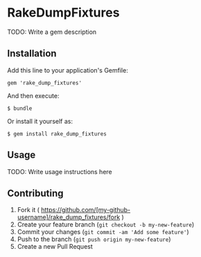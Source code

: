 # RakeDumpFixtures

TODO: Write a gem description

## Installation

Add this line to your application's Gemfile:

    gem 'rake_dump_fixtures'

And then execute:

    $ bundle

Or install it yourself as:

    $ gem install rake_dump_fixtures

## Usage

TODO: Write usage instructions here

## Contributing

1. Fork it ( https://github.com/[my-github-username]/rake_dump_fixtures/fork )
2. Create your feature branch (`git checkout -b my-new-feature`)
3. Commit your changes (`git commit -am 'Add some feature'`)
4. Push to the branch (`git push origin my-new-feature`)
5. Create a new Pull Request

